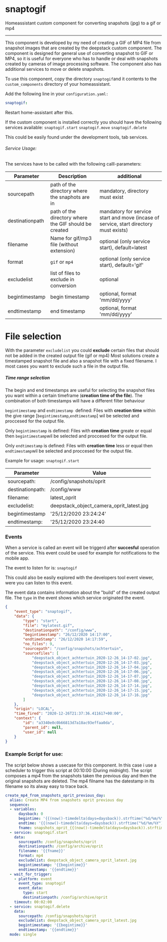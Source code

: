 # snaptogif
Homeassistant custom component for converting snapshots (jpg) to a gif or mp4
****
This component is developed by my need of creating a GIF of MP4 file from snapshot images that are created by the deepstack custom component. The component is designed for general use of converting snapshot to GIF or MP4, so it is useful for everyone who has to handle or deal with snapshots created by cameras of image processing software. The component also has additional services to move or delete snapshots.

To use this component, copy the directory `snaptogif`and it contents to the `custom_components` directory of your homeassistant.

Add the following line in your `configuration.yaml:`
```yaml
snaptogif:
```
Restart home-assistant after this.

If the custom component is installed correctly you should have  the following services available:
`snaptogif.start`
`snaptogif.move`
`snaptogif.delete`

This could be easily found under the development tools, tab services.

###### Service Usage:

The services have to be called with the following calll-parameters:



| Parameter  | Description  | additional  |
| ------------ | ------------ | ------------ |
| sourcepath  |  	path of the directory where the snaphots are in | mandatory, directory must exist  |
|  destinationpath |  path of the directory where the GIF should be created |  mandatory for service start and move (incase of service, start directory must exists)
|  filename |	Name for gif/mp3 file (without extension)   | optional (only service start), default=latest   |
|  format |  `gif` or `mp4` | optional (only service start), default='gif'   |
| excludelist  |  list of files to exclude in conversion |optional   |
| begintimestamp  |  begin timestamp | optional, format 'mm/dd/yyyy'   |
| endtimestamp  | end timestamp  |  optional, format 'mm/dd/yyyy'   |

# File selection
With the parameter `excludelist` you could **exclude** certain files that should not be added in the created output file (gif or mp4)
Most solutions create a timestamped snapshot file and also a snapshot file with a fixed filename.  I most cases you want to exclude such a file in the output file.

##### Time range selection
The begin and end timestamps are useful for selecting the snapshot files you want within a certain timeframe (**creation time of the file**). 
The combination of both timestamps will have a different filter behaviour

`begintimestamp` and `endtimestamp `defined:
Files with **creation time** within the give range  [`begintimestamp`,`endtimestamp`] wil be selected and proccesed for the output file.

Only `begintimestamp` is defined:
Files with **creation time** greate or equal then `begintimestamp`wil be selected and proccesed for the output file.

Only `endtimestamp` is defined:
Files with **creation time** less or equal then `endtimestamp`wil be selected and proccesed for the output file.

Example for usage: `snaptogif.start`


| Parameter  |Value   |
| ------------ | ------------ |
| sourcepath:  |  /config/snapshots/oprit |
| destinationpath:  | /config/www  |
| filename:   |latest_oprit   |
| excludelist: | deepstack_object_camera_oprit_latest.jpg  |
| begintimestamp | '25/12/2020 23:24:24'  |
| endtimestamp: | '25/12/2020 23:24:40  |

### Events

When a service is called an event will be triggerd after **succesful** operation of the service. This event could be used for example for notifications to the mobile app.

The event to listen for is: `snaptogif`

This could also be easily explored with the developers tool event viewer, were you can listen to this event. 

The event data contains information about the "build" of the created output file.
The `type` in the event shows which service originated the event.

```json
{
    "event_type": "snaptogif",
    "data": {
        "type": "start",
        "file": "mylatest.gif",
        "destinationpath": "/config/www",
        "begintimestamp": "26/12/2020 14:17:00",
        "endtimeStamp": "26/12/2020 14:17:59",
        "no_files": 9,
        "sourcepath": "/config/snapshots/achtertuin",
        "sourcefiles": [
            "deepstack_object_achtertuin_2020-12-26_14-17-02.jpg",
            "deepstack_object_achtertuin_2020-12-26_14-17-03.jpg",
            "deepstack_object_achtertuin_2020-12-26_14-17-04.jpg",
            "deepstack_object_achtertuin_2020-12-26_14-17-06.jpg",
            "deepstack_object_achtertuin_2020-12-26_14-17-07.jpg",
            "deepstack_object_achtertuin_2020-12-26_14-17-08.jpg",
            "deepstack_object_achtertuin_2020-12-26_14-17-14.jpg",
            "deepstack_object_achtertuin_2020-12-26_14-17-15.jpg",
            "deepstack_object_achtertuin_2020-12-26_14-17-16.jpg"
        ]
    },
    "origin": "LOCAL",
    "time_fired": "2020-12-26T21:37:36.411617+00:00",
    "context": {
        "id": "a3340e0c0b66813d7a18ac93effaa0da",
        "parent_id": null,
        "user_id": null
    }
}
```
### Example Script for use:
The script below shows a usecase for this component. In this case i use a scheduler to trigger this script at 00:10:00 (During midnight). The script composes a mp4 from the snapshots taken the previous day and then the original snapshots are deleted. The mp4 filname has the datestamp in its filename so its alway easy to trace back.

```yaml
create_mp4_from_snapshots_oprit_previous_day:
  alias: Create MP4 from snapshots oprit previous day
  sequence:
  - variables:
      daysback: 0
      begintime: '{{(now()-timedelta(days=daysback)).strftime("%d/%m/%Y")}} 00:00:00'
      endtime: '{{(now()-timedelta(days=daysback)).strftime("%d/%m/%Y")}} 23:59:59'
      fname: snapshots_oprit_{{(now()-timedelta(days=daysback)).strftime("%Y_%m_%d")}}
  - service: snaptogif.start
    data:
      sourcepath: /config/snapshots/oprit
      destinationpath: /config/archive/oprit
      filename: '{{fname}}'
      format: mp4
      excludelist: deepstack_object_camera_oprit_latest.jpg
      begintimestamp: '{{begintime}}'
      endtimestamp: '{{endtime}}'
  - wait_for_trigger:
    - platform: event
      event_type: snaptogif
      event_data:
        type: start
        destinationpath: /config/archive/oprit
    timeout: 00:02:00
  - service: snaptogif.delete
    data:
      sourcepath: /config/snapshots/oprit
      excludelist: deepstack_object_camera_oprit_latest.jpg
      begintimestamp: '{{begintime}}'
      endtimestamp: '{{endtime}}'
  mode: single
```